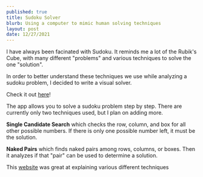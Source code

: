 ```yaml
---
published: true
title: Sudoku Solver
blurb: Using a computer to mimic human solving techniques
layout: post
date: 12/27/2021
---
```


I have always been facinated with Sudoku. It reminds me a lot of the Rubik's Cube, with many different "problems" and various techniques to solve the one "solution".

In order to better understand these techniques we use while analyzing a sudoku problem, I decided to write a visual solver.

Check it out [here](https://sudoku-solver-mu.vercel.app/)!

The app allows you to solve a sudoku problem step by step. There are currently only two techniques used, but I plan on adding more.

**Single Candidate Search** which checks the row, column, and box for all other possible numbers. If there is only one possible number left, it must be the solution.

**Naked Pairs** which finds naked pairs among rows, columns, or boxes. Then it analyzes if that "pair" can be used to determine a solution.

This [website](https://www.conceptispuzzles.com/index.aspx?uri=puzzle/sudoku/techniques) was great at explaining various different techniques

